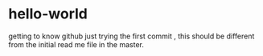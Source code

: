 # hello-world
getting to know github
just trying the first commit , this should be different from the initial read me file in the master. 
